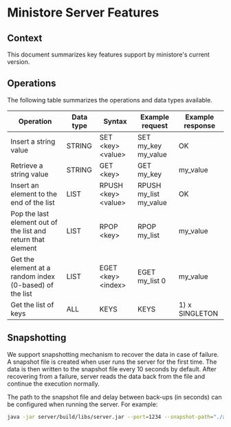 # Ministore Server Features

## Context

This document summarizes key features support by ministore's current version.

## Operations

The following table summarizes the operations and data types available.

| Operation                                                    | Data type | Syntax                  | Example request        | Example response |
|--------------------------------------------------------------|-----------|-------------------------|------------------------|------------------|
| Insert a string value                                        | STRING    | SET \<key\> \<value\>   | SET my_key my_value    | OK               |
| Retrieve a string value                                      | STRING    | GET \<key\>             | GET my_key             | my_value         |
| Insert an element to the end of the list                     | LIST      | RPUSH \<key\> \<value\> | RPUSH my_list my_value | OK               |
| Pop the last element out of the list and return that element | LIST      | RPOP \<key\>            | RPOP my_list           | my_value         |
| Get the element at  a random index (0-based)  of the list    | LIST      | EGET \<key\> \<index\>  | EGET my_list 0         | my_value         |
| Get the list of keys                                         | ALL       | KEYS                    | KEYS                   | 1) x SINGLETON   |

## Snapshotting

We support snapshotting mechanism to recover the data in case of failure.
A snapshot file is created when user runs the server for the first time.
The data is then written to the snapshot file every 10 seconds by default. 
After recovering from a failure, server reads the data back from the file and continue the execution normally.

The path to the snapshot file and delay between back-ups (in seconds) can be configured when running the server.
For example:

```bash
java -jar server/build/libs/server.jar --port=1234 --snapshot-path="./abc.txt" --snapshot-write-duration=15
```
